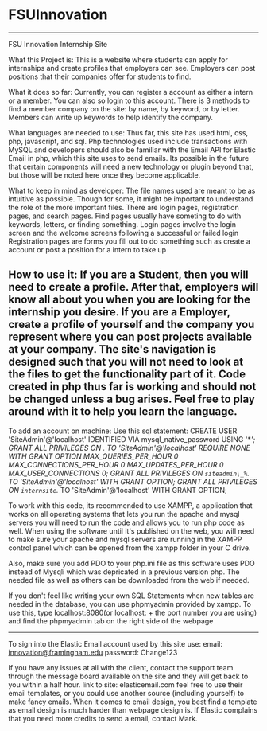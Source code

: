 # FSUInnovation
------------------------------------------------------------------------------------------------------------------------------
FSU Innovation Internship Site

What this Project is:
This is a website where students can apply for internships and create profiles that employers can see.
Employers can post positions that their companies offer for students to find.

What it does so far:
Currently, you can register a account as either a intern or a member. You can also so login to this account.
There is 3 methods to find a member company on the site: by name, by keyword, or by letter.
Members can write up keywords to help identify the company.

What languages are needed to use:
Thus far, this site has used html, css, php, javascript, and sql.
Php technologies used include transactions with MySQL and developers should also be familiar with the Email API for Elastic Email in php, which this site uses to send emails.
Its possible in the future that certain components will need a new technology or plugin beyond that, but those will be noted here once they become applicable.

What to keep in mind as developer:
The file names used are meant to be as intuitive as possible. Though for some, it might be important to understand the role of the more important files.
There are login pages, registration pages, and search pages.
Find pages usually have someting to do with keywords, letters, or finding something.
Login pages involve the login screen and the welcome screens following a successful or failed login
Registration pages are forms you fill out to do something such as create a account or post a position for a intern to take up

How to use it:
If you are a Student, then you will need to create a profile. After that, employers will know all about you when you are looking for the internship you desire.
If you are a Employer, create a profile of yourself and the company you represent where you can post projects available at your company.
The site's navigation is designed such that you will not need to look at the files to get the functionality part of it.
Code created in php thus far is working and should not be changed unless a bug arises. Feel free to play around with it to help you learn the language.
-------------------------------------------------------------------------------------------------------------------------------

To add an account on machine: Use this sql statement:
CREATE USER 'SiteAdmin'@'localhost' IDENTIFIED VIA mysql_native_password USING '***'; GRANT ALL PRIVILEGES ON *.* TO 'SiteAdmin'@'localhost' REQUIRE NONE WITH GRANT OPTION MAX_QUERIES_PER_HOUR 0 MAX_CONNECTIONS_PER_HOUR 0 MAX_UPDATES_PER_HOUR 0 MAX_USER_CONNECTIONS 0; GRANT ALL PRIVILEGES ON `siteadmin\_%`.* TO 'SiteAdmin'@'localhost' WITH GRANT OPTION; GRANT ALL PRIVILEGES ON `internsite`.* TO 'SiteAdmin'@'localhost' WITH GRANT OPTION;

To work with this code, its recommended to use XAMPP, a application that works on all operating systems that lets you run the apache and mysql servers you will need to run the code and allows you to run php code as well.
When using the software until it's published on the web, you will need to make sure your apache and mysql servers are running in the XAMPP control panel which can be opened from the xampp folder in your C drive.

Also, make sure you add PDO to your php.ini file as this software uses PDO instead of Mysqli which was depricated in a previous version php.
The needed file as well as others can be downloaded from the web if needed.

If you don't feel like writing your own SQL Statements when new tables are needed in the database, you can use phpmyadmin provided by xampp.
To use this, type localhost:8080(or localhost: + the port number you are using) and find the phpmyadmin tab on the right side of the webpage

--------------------------------------------------------------------------------------------------------------------------------
To sign into the Elastic Email account used by this site use:
email: innovation@framingham.edu
password: Change123

If you have any issues at all with the client, contact the support team through the message board available on the site and they will get back to you within a half hour.
link to site: elasticemail.com
feel free to use their email templates, or you could use another source (including yourself) to make fancy emails. When it comes to email design, you best find a template as email design is much harder than webpage design is.
If Elastic complains that you need more credits to send a email, contact Mark.